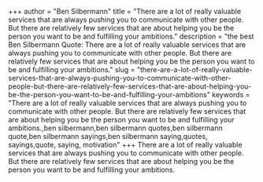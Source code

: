 +++
author = "Ben Silbermann"
title = "There are a lot of really valuable services that are always pushing you to communicate with other people. But there are relatively few services that are about helping you be the person you want to be and fulfilling your ambitions."
description = "the best Ben Silbermann Quote: There are a lot of really valuable services that are always pushing you to communicate with other people. But there are relatively few services that are about helping you be the person you want to be and fulfilling your ambitions."
slug = "there-are-a-lot-of-really-valuable-services-that-are-always-pushing-you-to-communicate-with-other-people-but-there-are-relatively-few-services-that-are-about-helping-you-be-the-person-you-want-to-be-and-fulfilling-your-ambitions"
keywords = "There are a lot of really valuable services that are always pushing you to communicate with other people. But there are relatively few services that are about helping you be the person you want to be and fulfilling your ambitions.,ben silbermann,ben silbermann quotes,ben silbermann quote,ben silbermann sayings,ben silbermann saying,quotes, sayings,quote, saying, motivation"
+++
There are a lot of really valuable services that are always pushing you to communicate with other people. But there are relatively few services that are about helping you be the person you want to be and fulfilling your ambitions.
